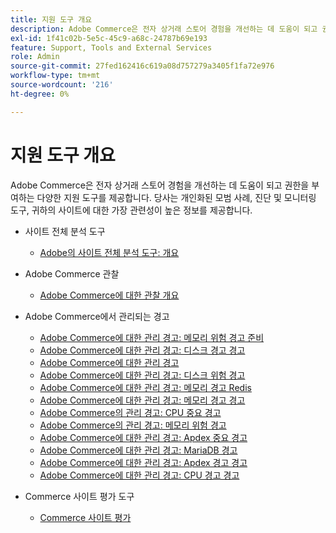 ```yaml
---
title: 지원 도구 개요
description: Adobe Commerce은 전자 상거래 스토어 경험을 개선하는 데 도움이 되고 권한을 부여하는 다양한 지원 도구를 제공합니다. 당사는 개인화된 모범 사례, 진단 및 모니터링 도구, 귀하의 사이트에 대한 가장 관련성이 높은 정보를 제공합니다.
exl-id: 1f41c02b-5e5c-45c9-a68c-24787b69e193
feature: Support, Tools and External Services
role: Admin
source-git-commit: 27fed162416c619a08d757279a3405f1fa72e976
workflow-type: tm+mt
source-wordcount: '216'
ht-degree: 0%

---
```


# 지원 도구 개요

Adobe Commerce은 전자 상거래 스토어 경험을 개선하는 데 도움이 되고 권한을 부여하는 다양한 지원 도구를 제공합니다. 당사는 개인화된 모범 사례, 진단 및 모니터링 도구, 귀하의 사이트에 대한 가장 관련성이 높은 정보를 제공합니다.

* 사이트 전체 분석 도구

   * [Adobe의 사이트 전체 분석 도구: 개요](/help/support-tools/site-wide-analysis-tool/swat-tool-overview.md)

* Adobe Commerce 관찰

   * [Adobe Commerce에 대한 관찰 개요](https://experienceleague.adobe.com/ko/docs/commerce-operations/tools/observation-for-adobe-commerce/intro)

* Adobe Commerce에서 관리되는 경고
   * [Adobe Commerce에 대한 관리 경고: 메모리 위험 경고 준비](https://experienceleague.adobe.com/ko/docs/commerce-operations/tools/managed-alerts-for-adobe-commerce/managed-alerts-on-magento-commerce-redis-memory-critical-alert)
   * [Adobe Commerce에 대한 관리 경고: 디스크 경고 경고](https://experienceleague.adobe.com/ko/docs/commerce-operations/tools/managed-alerts-for-adobe-commerce/managed-alerts-for-magento-commerce-disk-warning-alert)
   * [Adobe Commerce에 대한 관리 경고](https://experienceleague.adobe.com/ko/docs/commerce-operations/tools/managed-alerts-for-adobe-commerce/managed-alerts-for-magento-commerce)
   * [Adobe Commerce에 대한 관리 경고: 디스크 위험 경고](https://experienceleague.adobe.com/ko/docs/commerce-operations/tools/managed-alerts-for-adobe-commerce/managed-alerts-for-magento-commerce-disk-critical-alert)
   * [Adobe Commerce에 대한 관리 경고: 메모리 경고 Redis](https://experienceleague.adobe.com/ko/docs/commerce-operations/tools/managed-alerts-for-adobe-commerce/managed-alerts-on-magento-commerce-redis-memory-warning-alert)
   * [Adobe Commerce에 대한 관리 경고: 메모리 경고 경고](https://experienceleague.adobe.com/ko/docs/commerce-operations/tools/managed-alerts-for-adobe-commerce/managed-alerts-for-magento-commerce-memory-warning-alert)
   * [Adobe Commerce의 관리 경고: CPU 중요 경고](https://experienceleague.adobe.com/ko/docs/commerce-operations/tools/managed-alerts-for-adobe-commerce/managed-alerts-on-magento-commerce-cpu-critical-alert)
   * [Adobe Commerce의 관리 경고: 메모리 위험 경고](https://experienceleague.adobe.com/ko/docs/commerce-operations/tools/managed-alerts-for-adobe-commerce/managed-alerts-on-magento-commerce-memory-critical-alert)
   * [Adobe Commerce에 대한 관리 경고: Apdex 중요 경고](https://experienceleague.adobe.com/ko/docs/commerce-operations/tools/managed-alerts-for-adobe-commerce/managed-alerts-for-magento-commerce-apdex-critical-alert)
   * [Adobe Commerce에 대한 관리 경고: MariaDB 경고](https://experienceleague.adobe.com/ko/docs/commerce-operations/tools/managed-alerts-for-adobe-commerce/managed-alerts-on-magento-commerce-mariadb-alerts)
   * [Adobe Commerce에 대한 관리 경고: Apdex 경고 경고](https://experienceleague.adobe.com/ko/docs/commerce-operations/tools/managed-alerts-for-adobe-commerce/managed-alerts-for-magento-commerce-apdex-warning-alert)
   * [Adobe Commerce에 대한 관리 경고: CPU 경고 경고](https://experienceleague.adobe.com/ko/docs/commerce-operations/tools/managed-alerts-for-adobe-commerce/managed-alerts-for-magento-commerce-cpu-warning-alert)
* Commerce 사이트 평가 도구
   * [Commerce 사이트 평가](https://experienceleague.adobe.com/tools/commerce-site-assessment/index.html?lang=ko)
